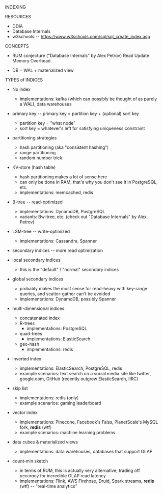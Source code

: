 
INDEXING
 
 
 
 
RESOURCES
- DDIA
- Database Internals
- w3schools -- https://www.w3schools.com/sql/sql_create_index.asp
 
 
 
 
 
CONCEPTS
 
- RUM conjecture ("Database Internals" by Alex Petrov)
    Read
    Update
    Memory Overhead
 
- DB = WAL + materialized view
 
 
 
 
 
TYPES of INDICES
 
 
- No index
    - implementations: kafka (which can possibly be thought of as purely a WAL), data warehouses
 
- primary key -- primary key = partition key + (optional) sort key
    - partition key = "what node"
    - sort key = whatever's left for satisfying uniqueness constraint
 
- partitioning strategies
    - hash partitioning (aka "consistent hashing")
    - range partitioning
    - random number trick
 
 
 
- KV-store (hash table)
    - hash partitioning makes a lot of sense here
    - can only be done in RAM, that's why you don't see it in PostgreSQL, etc.
    - implementations: memcached, redis
 
 
- B-tree -- read-optimized
    - implementations: DynamoDB, PostgreSQL
    - variants: Bw-tree, etc. (check out "Database Internals" by Alex Petrov)
- LSM-tree -- write-optimized
    - implementations: Cassandra, Spanner
 
 
 
- secondary indices -- more read optimization
 
 
- local secondary indices
    - this is the "default" / "normal" secondary indices
- global secondary indices
    - probably makes the most sense for read-heavy with key-range queries, and scatter-gather can't be avoided
    - implementations: DynamoDB, possibly Spanner
 
 
 
- multi-dimensional indices
    - concatenated index
    - R-trees
        - implementations: PostgreSQL
    - quad-trees
        - implementations: ElasticSearch
    - geo-hash
        - implementations: redis
 
 
 
- inverted index
    - implementations: ElasticSearch, PostgreSQL, redis
    - example scenarios: text search on a social media site like twitter, google.com, GitHub (recently outgrew ElasticSearch, IIRC)
 
 
- skip list
    - implementations: redis (only)
    - example scenarios: gaming leaderboard
 
 
- vector index
    - implementations: Pinecone, Facebook's Faiss, PlanetScale's MySQL fork, **redis** (wtf)
    - example scenarios: machine learning problems
 
- data cubes & materialized views
    - implementations: data warehouses, databases that support OLAP
 
- count-min sketch
    - in terms of RUM, this is actually very alternative, trading off _accuracy_ for incredible OLAP read latency
    - implementations: Flink, AWS Firehose, Druid, Spark streams, **redis** (wtf) -- "real-time analytics"
 
 
 
